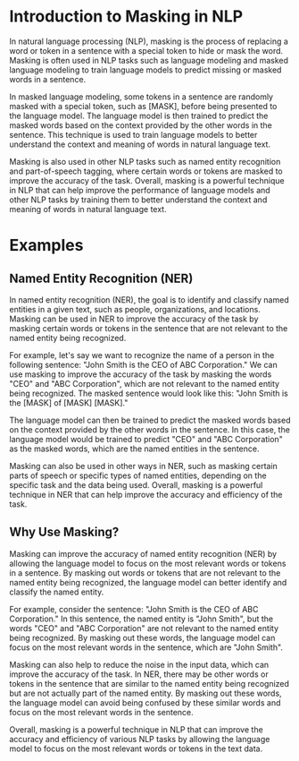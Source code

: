 # Introduction to Masking in NLP

In natural language processing (NLP), masking is the process of replacing a word or token in a sentence with a special token to hide or mask the word. Masking is often used in NLP tasks such as language modeling and masked language modeling to train language models to predict missing or masked words in a sentence.

In masked language modeling, some tokens in a sentence are randomly masked with a special token, such as [MASK], before being presented to the language model. The language model is then trained to predict the masked words based on the context provided by the other words in the sentence. This technique is used to train language models to better understand the context and meaning of words in natural language text.

Masking is also used in other NLP tasks such as named entity recognition and part-of-speech tagging, where certain words or tokens are masked to improve the accuracy of the task. Overall, masking is a powerful technique in NLP that can help improve the performance of language models and other NLP tasks by training them to better understand the context and meaning of words in natural language text.

# Examples

## Named Entity Recognition (NER)

In named entity recognition (NER), the goal is to identify and classify named entities in a given text, such as people, organizations, and locations. Masking can be used in NER to improve the accuracy of the task by masking certain words or tokens in the sentence that are not relevant to the named entity being recognized.

For example, let's say we want to recognize the name of a person in the following sentence: "John Smith is the CEO of ABC Corporation." We can use masking to improve the accuracy of the task by masking the words "CEO" and "ABC Corporation", which are not relevant to the named entity being recognized. The masked sentence would look like this: "John Smith is the [MASK] of [MASK] [MASK]."

The language model can then be trained to predict the masked words based on the context provided by the other words in the sentence. In this case, the language model would be trained to predict "CEO" and "ABC Corporation" as the masked words, which are the named entities in the sentence.

Masking can also be used in other ways in NER, such as masking certain parts of speech or specific types of named entities, depending on the specific task and the data being used. Overall, masking is a powerful technique in NER that can help improve the accuracy and efficiency of the task.

## Why Use Masking?

Masking can improve the accuracy of named entity recognition (NER) by allowing the language model to focus on the most relevant words or tokens in a sentence. By masking out words or tokens that are not relevant to the named entity being recognized, the language model can better identify and classify the named entity.

For example, consider the sentence: "John Smith is the CEO of ABC Corporation." In this sentence, the named entity is "John Smith", but the words "CEO" and "ABC Corporation" are not relevant to the named entity being recognized. By masking out these words, the language model can focus on the most relevant words in the sentence, which are "John Smith".

Masking can also help to reduce the noise in the input data, which can improve the accuracy of the task. In NER, there may be other words or tokens in the sentence that are similar to the named entity being recognized but are not actually part of the named entity. By masking out these words, the language model can avoid being confused by these similar words and focus on the most relevant words in the sentence.

Overall, masking is a powerful technique in NLP that can improve the accuracy and efficiency of various NLP tasks by allowing the language model to focus on the most relevant words or tokens in the text data.